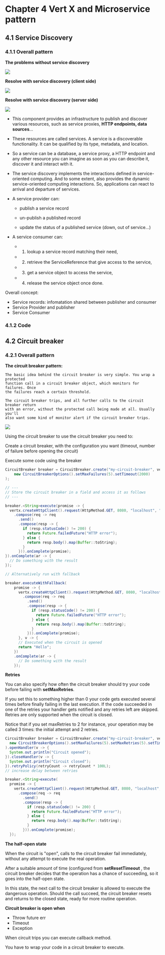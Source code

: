 # Chapter 4 Vert X and Microservice pattern

## 4.1 Service Discovery

### 4.1.1 Overall pattern

**The problems without service discovery**

![](image/no_sd.png)

**Resolve with service discovery (client side)**

![](image/with_ds.png)

**Resolve with service discovery (server side)**

![](image/server_ds.png)

- This component provides an infrastructure to publish and discover various resources, such as service proxies, **HTTP endpoints, data sources**…​ 

- These resources are called services. A service is a discoverable functionality. It can be qualified by its type, metadata, and location. 

- So a service can be a database, a service proxy, a HTTP endpoint and any other resource you can imagine as soon as you can describe it, discover it and interact with it.

- The service discovery implements the interactions defined in service-oriented computing. And to some extent, also provides the dynamic service-oriented computing interactions. So, applications can react to arrival and departure of services.

- A service provider can:

	- publish a service record

	- un-publish a published record

	- update the status of a published service (down, out of service…​)

- A service consumer can:
	- 1) lookup a service record matching their need, 
	- 2) retrieve the ServiceReference that give access to the service, 
	- 3) get a service object to access the service, 
	- 4) release the service object once done.


Overall concept:

- Service records: infomatation shared between publisher and consumer
- Service Provider and publisher
- Service Consumer

### 4.1.2 Code


## 4.2 Circuit breaker
### 4.2.1 Overall pattern

**The circuit breaker pattern:**

```
The basic idea behind the circuit breaker is very simple. You wrap a protected
function call in a circuit breaker object, which monitors for failures. Once 
the failures reach a certain threshold. 

The circuit breaker trips, and all further calls to the circuit breaker return
with an error, without the protected call being made at all. Usually you'll 
also want some kind of monitor alert if the circuit breaker trips.
```

![](image/circuit_breaker_state.png)


Using the circuit breaker to use the circuit breaker you need to:

Create a circuit breaker, with the configuration you want (timeout, number of failure before opening the circuit)

Execute some code using the breaker


```java
CircuitBreaker breaker = CircuitBreaker.create("my-circuit-breaker", vertx,
    new CircuitBreakerOptions().setMaxFailures(5).setTimeout(2000)
);

// ---
// Store the circuit breaker in a field and access it as follows
// ---

breaker.<String>execute(promise -> {
  vertx.createHttpClient().request(HttpMethod.GET, 8080, "localhost", "/")
    .compose(req -> req
      .send()
      .compose(resp -> {
        if (resp.statusCode() != 200) {
          return Future.failedFuture("HTTP error");
        } else {
          return resp.body().map(Buffer::toString);
        }
      })).onComplete(promise);
}).onComplete(ar -> {
  // Do something with the result
});

// Alternatively run with fallback

breaker.executeWithFallback(
    promise -> {
      vertx.createHttpClient().request(HttpMethod.GET, 8080, "localhost", "/")
        .compose(req -> req
          .send()
          .compose(resp -> {
            if (resp.statusCode() != 200) {
              return Future.failedFuture("HTTP error");
            } else {
              return resp.body().map(Buffer::toString);
            }
          })).onComplete(promise);
      }, v -> {
      // Executed when the circuit is opened
      return "Hello";
    })
    .onComplete(ar -> {
      // Do something with the result
    });

```

**Retries**

You can also specify how often the circuit breaker should try your code before failing with **setMaxRetries**. 

If you set this to something higher than 0 your code gets executed several times before finally failing in the last execution. If the code succeeded in one of the retries your handler gets notified and any retries left are skipped. Retries are only supported when the circuit is closed.

Notice that if you set maxRetries to 2 for instance, your operation may be called 3 times: the initial attempt and 2 retries.

```java
CircuitBreaker breaker = CircuitBreaker.create("my-circuit-breaker", vertx,
  new CircuitBreakerOptions().setMaxFailures(5).setMaxRetries(5).setTimeout(2000)
).openHandler(v -> {
  System.out.println("Circuit opened");
}).closeHandler(v -> {
  System.out.println("Circuit closed");
}).retryPolicy(retryCount -> retryCount * 100L); 
// increase delay between retries

breaker.<String>execute(
  promise -> {
    vertx.createHttpClient().request(HttpMethod.GET, 8080, "localhost", "/")
      .compose(req -> req
        .send()
        .compose(resp -> {
          if (resp.statusCode() != 200) {
            return Future.failedFuture("HTTP error");
          } else {
            return resp.body().map(Buffer::toString);
          }
        })).onComplete(promise);
  });
```


**The half-open state**

When the circuit is "open", calls to the circuit breaker fail immediately, without any attempt to execute the real operation. 

After a suitable amount of time (configured from **setResetTimeout**
, the circuit breaker decides that the operation has a chance of succeeding, so it goes into the half-open state.

In this state, the next call to the circuit breaker is allowed to execute the dangerous operation. Should the call succeed, the circuit breaker resets and returns to the closed state, ready for more routine operation.



**Circuit breaker is open when**

- Throw future err
- Timeout
- Exception

When circuit trips you can execute callback method.

You have to wrap your code in a circuit breaker to execute.
